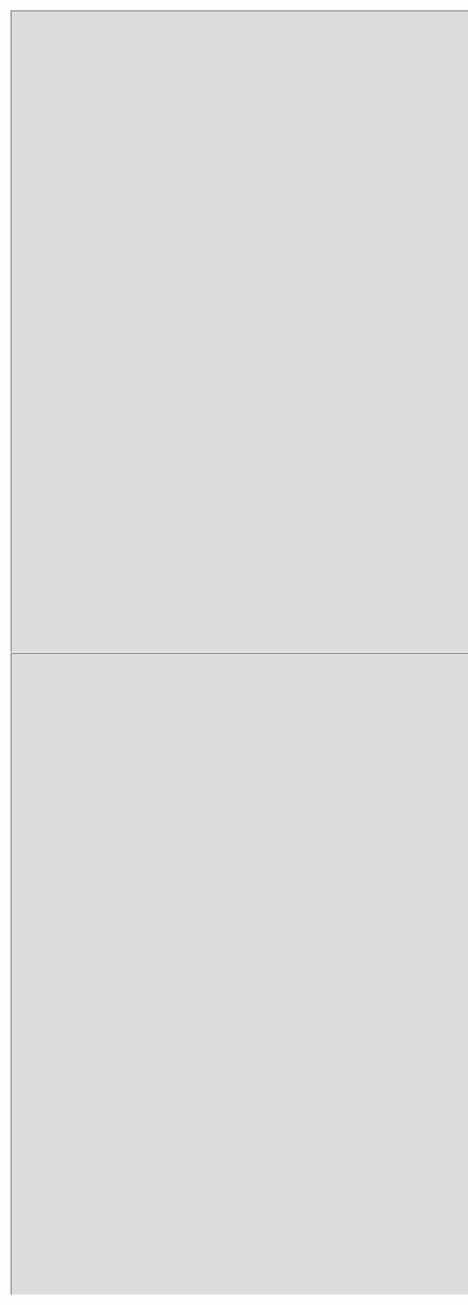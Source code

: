 <iframe   src="https://afdian.net/@napori" width="2048" height="1024"   frameborder="1/0"  name="爱发电"     scrolling="yes/no/auto">   

</iframe>


<iframe   src="https://space.bilibili.com/394214012" width="2048" height="1024"   frameborder="1/0"  name="B站"     scrolling="yes/no/auto">   

</iframe>

